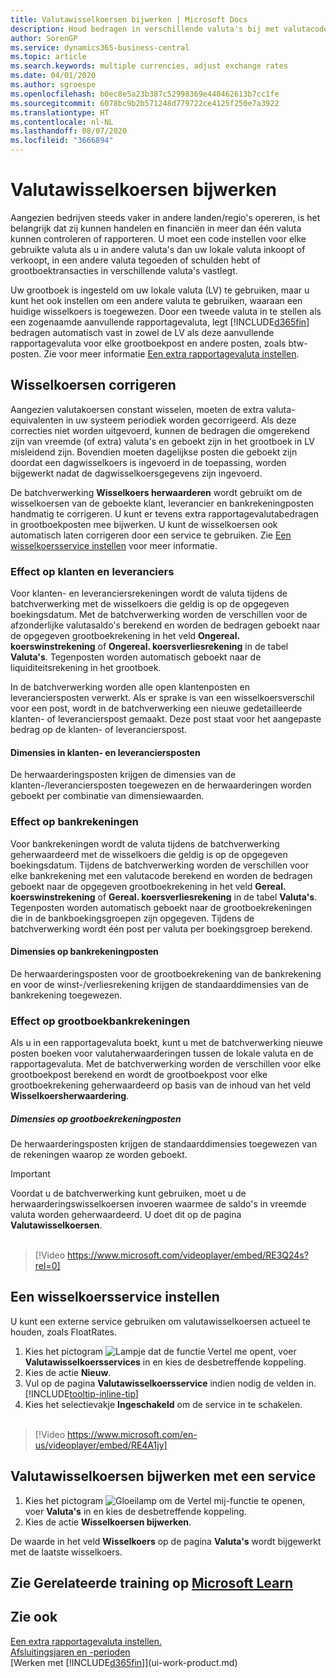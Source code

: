 ```yaml
---
title: Valutawisselkoersen bijwerken | Microsoft Docs
description: Houd bedragen in verschillende valuta's bij met valutacodes en laat Business Central u helpen wisselkoersen van geboekte posten aan te passen met behulp van een externe service.
author: SorenGP
ms.service: dynamics365-business-central
ms.topic: article
ms.search.keywords: multiple currencies, adjust exchange rates
ms.date: 04/01/2020
ms.author: sgroespe
ms.openlocfilehash: b0ec8e5a23b387c52998369e440462613b7cc1fe
ms.sourcegitcommit: 6078bc9b2b571248d779722ce4125f250e7a3922
ms.translationtype: HT
ms.contentlocale: nl-NL
ms.lasthandoff: 08/07/2020
ms.locfileid: "3666894"
---
```

# <a name="update-currency-exchange-rates"></a>Valutawisselkoersen bijwerken
Aangezien bedrijven steeds vaker in andere landen/regio's opereren, is het belangrijk dat zij kunnen handelen en financiën in meer dan één valuta kunnen controleren of rapporteren. U moet een code instellen voor elke gebruikte valuta als u in andere valuta's dan uw lokale valuta inkoopt of verkoopt, in een andere valuta tegoeden of schulden hebt of grootboektransacties in verschillende valuta's vastlegt.

Uw grootboek is ingesteld om uw lokale valuta (LV) te gebruiken, maar u kunt het ook instellen om een andere valuta te gebruiken, waaraan een huidige wisselkoers is toegewezen. Door een tweede valuta in te stellen als een zogenaamde aanvullende rapportagevaluta, legt [!INCLUDE[d365fin](includes/d365fin_md.md)] bedragen automatisch vast in zowel de LV als deze aanvullende rapportagevaluta voor elke grootboekpost en andere posten, zoals btw-posten. Zie voor meer informatie [Een extra rapportagevaluta instellen](finance-how-setup-additional-currencies.md).

## <a name="adjusting-exchange-rates"></a>Wisselkoersen corrigeren
Aangezien valutakoersen constant wisselen, moeten de extra valuta-equivalenten in uw systeem periodiek worden gecorrigeerd. Als deze correcties niet worden uitgevoerd, kunnen de bedragen die omgerekend zijn van vreemde (of extra) valuta's en geboekt zijn in het grootboek in LV misleidend zijn. Bovendien moeten dagelijkse posten die geboekt zijn doordat een dagwisselkoers is ingevoerd in de toepassing, worden bijgewerkt nadat de dagwisselkoersgegevens zijn ingevoerd.

De batchverwerking **Wisselkoers herwaarderen** wordt gebruikt om de wisselkoersen van de geboekte klant, leverancier en bankrekeningposten handmatig te corrigeren. U kunt er tevens extra rapportagevalutabedragen in grootboekposten mee bijwerken. U kunt de wisselkoersen ook automatisch laten corrigeren door een service te gebruiken. Zie [Een wisselkoersservice instellen](finance-how-update-currencies.md#to-set-up-a-currency-exchange-rate-service) voor meer informatie.

### <a name="effect-on-customers-and-vendors"></a>Effect op klanten en leveranciers
Voor klanten- en leveranciersrekeningen wordt de valuta tijdens de batchverwerking met de wisselkoers die geldig is op de opgegeven boekingsdatum. Met de batchverwerking worden de verschillen voor de afzonderlijke valutasaldo's berekend en worden de bedragen geboekt naar de opgegeven grootboekrekening in het veld **Ongereal. koerswinstrekening** of **Ongereal. koersverliesrekening** in de tabel **Valuta's**. Tegenposten worden automatisch geboekt naar de liquiditeitsrekening in het grootboek.

In de batchverwerking worden alle open klantenposten en leveranciersposten verwerkt. Als er sprake is van een wisselkoersverschil voor een post, wordt in de batchverwerking een nieuwe gedetailleerde klanten- of leverancierspost gemaakt. Deze post staat voor het aangepaste bedrag op de klanten- of leverancierspost.

#### <a name="dimensions-on-customer-and-vendor-ledger-entries"></a>Dimensies in klanten- en leveranciersposten
De herwaarderingsposten krijgen de dimensies van de klanten-/leveranciersposten toegewezen en de herwaarderingen worden geboekt per combinatie van dimensiewaarden.

### <a name="effect-on-bank-accounts"></a>Effect op bankrekeningen
Voor bankrekeningen wordt de valuta tijdens de batchverwerking geherwaardeerd met de wisselkoers die geldig is op de opgegeven boekingsdatum. Tijdens de batchverwerking worden de verschillen voor elke bankrekening met een valutacode berekend en worden de bedragen geboekt naar de opgegeven grootboekrekening in het veld **Gereal. koerswinstrekening** of **Gereal. koersverliesrekening** in de tabel **Valuta's**. Tegenposten worden automatisch geboekt naar de grootboekrekeningen die in de bankboekingsgroepen zijn opgegeven. Tijdens de batchverwerking wordt één post per valuta per boekingsgroep berekend.

#### <a name="dimensions-on-bank-account-entries"></a>Dimensies op bankrekeningposten
De herwaarderingsposten voor de grootboekrekening van de bankrekening en voor de winst-/verliesrekening krijgen de standaarddimensies van de bankrekening toegewezen.

### <a name="effect-on-gl-accounts"></a>Effect op grootboekbankrekeningen
Als u in een rapportagevaluta boekt, kunt u met de batchverwerking nieuwe posten boeken voor valutaherwaarderingen tussen de lokale valuta en de rapportagevaluta. Met de batchverwerking worden de verschillen voor elke grootboekpost berekend en wordt de grootboekpost voor elke grootboekrekening geherwaardeerd op basis van de inhoud van het veld **Wisselkoersherwaardering**.

##### <a name="dimensions-on-gl-account-entries"></a>Dimensies op grootboekrekeningposten
De herwaarderingsposten krijgen de standaarddimensies toegewezen van de rekeningen waarop ze worden geboekt.

> [!Important]
> Voordat u de batchverwerking kunt gebruiken, moet u de herwaarderingswisselkoersen invoeren waarmee de saldo's in vreemde valuta worden geherwaardeerd. U doet dit op de pagina **Valutawisselkoersen**.<br><br>  

> [!Video https://www.microsoft.com/videoplayer/embed/RE3Q24s?rel=0]

## <a name="to-set-up-a-currency-exchange-rate-service"></a>Een wisselkoersservice instellen
U kunt een externe service gebruiken om valutawisselkoersen actueel te houden, zoals FloatRates.

1. Kies het pictogram ![Lampje dat de functie Vertel me opent](media/ui-search/search_small.png "Vertel me wat u wilt doen"), voer **Valutawisselkoersservices** in en kies de desbetreffende koppeling.
2. Kies de actie **Nieuw**.
3. Vul op de pagina **Valutawisselkoersservice** indien nodig de velden in. [!INCLUDE[tooltip-inline-tip](includes/tooltip-inline-tip_md.md)]
4. Kies het selectievakje **Ingeschakeld** om de service in te schakelen.
<br><br>  
  
> [!Video https://www.microsoft.com/en-us/videoplayer/embed/RE4A1jy]

## <a name="to-update-currency-exchange-rates-through-a-service"></a>Valutawisselkoersen bijwerken met een service
1. Kies het pictogram ![Gloeilamp om de Vertel mij-functie te openen](media/ui-search/search_small.png "Vertel me wat u wilt doen"), voer **Valuta's** in en kies de desbetreffende koppeling.
2. Kies de actie **Wisselkoersen bijwerken**.

De waarde in het veld **Wisselkoers** op de pagina **Valuta's** wordt bijgewerkt met de laatste wisselkoers.

## <a name="see-related-training-at-microsoft-learn"></a>Zie Gerelateerde training op [Microsoft Learn](/learn/paths/use-multiple-currencies-dynamics-365-business-central/)

## <a name="see-also"></a>Zie ook
[Een extra rapportagevaluta instellen.](finance-how-setup-additional-currencies.md)  
[Afsluitingsjaren en -perioden](year-close-years-periods.md)  
[Werken met [!INCLUDE[d365fin](includes/d365fin_md.md)]](ui-work-product.md)
